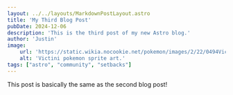 ```yaml
---
layout: ../../layouts/MarkdownPostLayout.astro
title: 'My Third Blog Post'
pubDate: 2024-12-06
description: 'This is the third post of my new Astro blog.'
author: 'Justin'
image:
    url: 'https://static.wikia.nocookie.net/pokemon/images/2/22/0494Victini_BW_anime.png'
    alt: 'Victini pokemon sprite art.'
tags: ["astro", "community", "setbacks"]
---
```

This post is basically the same as the second blog post!